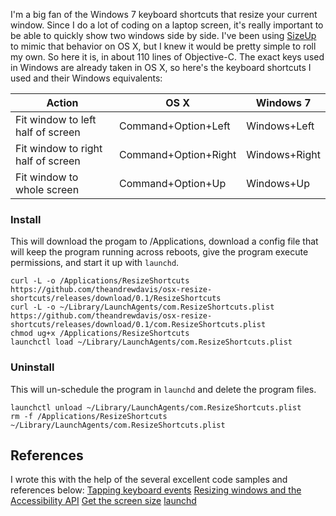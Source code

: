 I'm a big fan of the Windows 7 keyboard shortcuts that resize your current window. Since I do a lot of coding on a laptop screen, it's really important to be able to quickly show two windows side by side. I've been using [SizeUp](https://www.irradiatedsoftware.com/sizeup/) to mimic that behavior on OS X, but I knew it would be pretty simple to roll my own. So here it is, in about 110 lines of Objective-C. The exact keys used in Windows are already taken in OS X, so here's the keyboard shortcuts I used and their Windows equivalents:

Action|OS X|Windows 7
------|----|---------
Fit window to left half of screen|Command+Option+Left|Windows+Left
Fit window to right half of screen|Command+Option+Right|Windows+Right
Fit window to whole screen|Command+Option+Up|Windows+Up

### Install
This will download the progam to /Applications, download a config file that will keep the program running across reboots, give the program execute permissions, and start it up with `launchd`.
````
curl -L -o /Applications/ResizeShortcuts https://github.com/theandrewdavis/osx-resize-shortcuts/releases/download/0.1/ResizeShortcuts
curl -L -o ~/Library/LaunchAgents/com.ResizeShortcuts.plist https://github.com/theandrewdavis/osx-resize-shortcuts/releases/download/0.1/com.ResizeShortcuts.plist
chmod ug+x /Applications/ResizeShortcuts
launchctl load ~/Library/LaunchAgents/com.ResizeShortcuts.plist
````

### Uninstall
This will un-schedule the program in `launchd` and delete the program files.
````
launchctl unload ~/Library/LaunchAgents/com.ResizeShortcuts.plist
rm -f /Applications/ResizeShortcuts ~/Library/LaunchAgents/com.ResizeShortcuts.plist
````

## References
I wrote this with the help of the several excellent code samples and references below:
[Tapping keyboard events](http://stackoverflow.com/questions/1776567/osx-quartz-event-taps-event-types-and-how-to-edit-events)
[Resizing windows and the Accessibility API](http://stackoverflow.com/questions/614185/window-move-and-resize-apis-in-os-x)
[Get the screen size](http://stackoverflow.com/questions/4982656/programmatically-get-screen-size-in-mac-os-x)
[launchd](http://launchd.info/)
